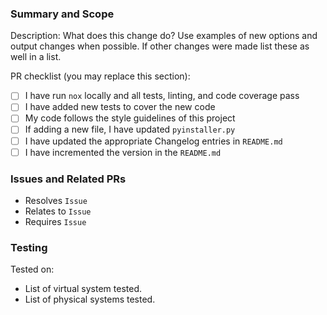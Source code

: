 ### Summary and Scope

Description: What does this change do?  Use examples of new options and output changes when possible.  If other changes were made list these as well in a list.

PR checklist (you may replace this section):
- [ ] I have run `nox` locally and all tests, linting, and code coverage pass
- [ ] I have added new tests to cover the new code
- [ ] My code follows the style guidelines of this project
- [ ] If adding a new file, I have updated `pyinstaller.py`
- [ ] I have updated the appropriate Changelog entries in `README.md`
- [ ] I have incremented the version in the `README.md`

### Issues and Related PRs

* Resolves `Issue`
* Relates to `Issue`
* Requires `Issue`


### Testing

Tested on:

* List of virtual system tested.
* List of physical systems tested.
